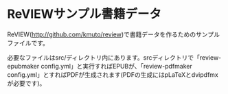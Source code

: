 # ReVIEWサンプル書籍データ

ReVIEW(http://github.com/kmuto/review)で書籍データを作るためのサンプルファイルです。

必要なファイルはsrc/ディレクトリ内にあります。srcディレクトリで「review-epubmaker config.yml」と実行すればEPUBが、「review-pdfmaker config.yml」とすればPDFが生成されます(PDFの生成にはpLaTeXとdvipdfmxが必要です)。
